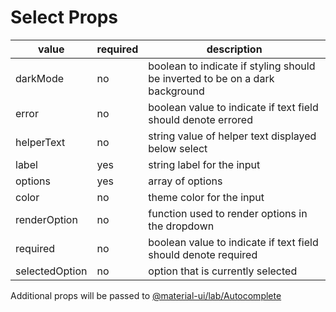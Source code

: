 # Select Props

| value          | required | description                                                                  |
| -------------- | -------- | ---------------------------------------------------------------------------- |
| darkMode       | no       | boolean to indicate if styling should be inverted to be on a dark background |
| error          | no       | boolean value to indicate if text field should denote errored                |
| helperText     | no       | string value of helper text displayed below select                           |
| label          | yes      | string label for the input                                                   |
| options        | yes      | array of options                                                             |
| color          | no       | theme color for the input                                                    |
| renderOption   | no       | function used to render options in the dropdown                              |
| required       | no       | boolean value to indicate if text field should denote required               |
| selectedOption | no       | option that is currently selected                                            |

Additional props will be passed to [@material-ui/lab/Autocomplete](https://material-ui.com/api/autocomplete/)
